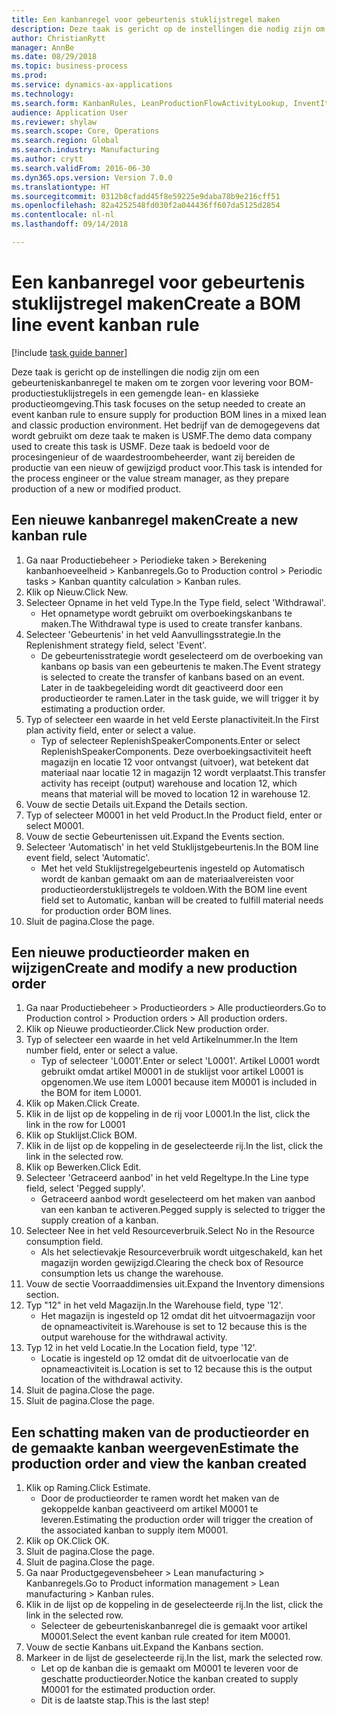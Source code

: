 ```yaml
--- 
title: Een kanbanregel voor gebeurtenis stuklijstregel maken
description: Deze taak is gericht op de instellingen die nodig zijn om een gebeurteniskanbanregel te maken om te zorgen voor levering voor BOM-productiestuklijstregels in een gemengde lean- en klassieke productieomgeving.
author: ChristianRytt
manager: AnnBe
ms.date: 08/29/2018
ms.topic: business-process
ms.prod: 
ms.service: dynamics-ax-applications
ms.technology: 
ms.search.form: KanbanRules, LeanProductionFlowActivityLookup, InventItemIdLookupSimple, ProdTableListPage, ProdTableCreate, InventItemIdLookupPurchase, ProdTable, ProdBOM, ProdParmCostEstimation
audience: Application User
ms.reviewer: shylaw
ms.search.scope: Core, Operations
ms.search.region: Global
ms.search.industry: Manufacturing
ms.author: crytt
ms.search.validFrom: 2016-06-30
ms.dyn365.ops.version: Version 7.0.0
ms.translationtype: HT
ms.sourcegitcommit: 0312b8cfadd45f8e59225e9daba78b9e216cff51
ms.openlocfilehash: 82a4252548fd030f2a044436ff607da5125d2854
ms.contentlocale: nl-nl
ms.lasthandoff: 09/14/2018

---
```

# <a name="create-a-bom-line-event-kanban-rule"></a><span data-ttu-id="f2a61-103">Een kanbanregel voor gebeurtenis stuklijstregel maken</span><span class="sxs-lookup"><span data-stu-id="f2a61-103">Create a BOM line event kanban rule</span></span>

[!include [task guide banner](../../includes/task-guide-banner.md)]

<span data-ttu-id="f2a61-104">Deze taak is gericht op de instellingen die nodig zijn om een gebeurteniskanbanregel te maken om te zorgen voor levering voor BOM-productiestuklijstregels in een gemengde lean- en klassieke productieomgeving.</span><span class="sxs-lookup"><span data-stu-id="f2a61-104">This task focuses on the setup needed to create an event kanban rule to ensure supply for production BOM lines in a mixed lean and classic production environment.</span></span> <span data-ttu-id="f2a61-105">Het bedrijf van de demogegevens dat wordt gebruikt om deze taak te maken is USMF.</span><span class="sxs-lookup"><span data-stu-id="f2a61-105">The demo data company used to create this task is USMF.</span></span> <span data-ttu-id="f2a61-106">Deze taak is bedoeld voor de procesingenieur of de waardestroombeheerder, want zij bereiden de productie van een nieuw of gewijzigd product voor.</span><span class="sxs-lookup"><span data-stu-id="f2a61-106">This task is intended for the process engineer or the value stream manager, as they prepare production of a new or modified product.</span></span>


## <a name="create-a-new-kanban-rule"></a><span data-ttu-id="f2a61-107">Een nieuwe kanbanregel maken</span><span class="sxs-lookup"><span data-stu-id="f2a61-107">Create a new kanban rule</span></span>
1. <span data-ttu-id="f2a61-108">Ga naar Productiebeheer > Periodieke taken > Berekening kanbanhoeveelheid > Kanbanregels.</span><span class="sxs-lookup"><span data-stu-id="f2a61-108">Go to Production control > Periodic tasks > Kanban quantity calculation > Kanban rules.</span></span>
2. <span data-ttu-id="f2a61-109">Klik op Nieuw.</span><span class="sxs-lookup"><span data-stu-id="f2a61-109">Click New.</span></span>
3. <span data-ttu-id="f2a61-110">Selecteer Opname in het veld Type.</span><span class="sxs-lookup"><span data-stu-id="f2a61-110">In the Type field, select 'Withdrawal'.</span></span>
    * <span data-ttu-id="f2a61-111">Het opnametype wordt gebruikt om overboekingskanbans te maken.</span><span class="sxs-lookup"><span data-stu-id="f2a61-111">The Withdrawal type is used to create transfer kanbans.</span></span>  
4. <span data-ttu-id="f2a61-112">Selecteer 'Gebeurtenis' in het veld Aanvullingsstrategie.</span><span class="sxs-lookup"><span data-stu-id="f2a61-112">In the Replenishment strategy field, select 'Event'.</span></span>
    * <span data-ttu-id="f2a61-113">De gebeurtenisstrategie wordt geselecteerd om de overboeking van kanbans op basis van een gebeurtenis te maken.</span><span class="sxs-lookup"><span data-stu-id="f2a61-113">The Event strategy is selected to create the transfer of kanbans based on an event.</span></span> <span data-ttu-id="f2a61-114">Later in de taakbegeleiding wordt dit geactiveerd door een productieorder te ramen.</span><span class="sxs-lookup"><span data-stu-id="f2a61-114">Later in the task guide, we will trigger it by estimating a production order.</span></span>  
5. <span data-ttu-id="f2a61-115">Typ of selecteer een waarde in het veld Eerste planactiviteit.</span><span class="sxs-lookup"><span data-stu-id="f2a61-115">In the First plan activity field, enter or select a value.</span></span>
    * <span data-ttu-id="f2a61-116">Typ of selecteer ReplenishSpeakerComponents.</span><span class="sxs-lookup"><span data-stu-id="f2a61-116">Enter or select ReplenishSpeakerComponents.</span></span> <span data-ttu-id="f2a61-117">Deze overboekingsactiviteit heeft magazijn en locatie 12 voor ontvangst (uitvoer), wat betekent dat materiaal naar locatie 12 in magazijn 12 wordt verplaatst.</span><span class="sxs-lookup"><span data-stu-id="f2a61-117">This transfer activity has receipt (output) warehouse and location 12, which means that material will be moved to location 12 in warehouse 12.</span></span>  
6. <span data-ttu-id="f2a61-118">Vouw de sectie Details uit.</span><span class="sxs-lookup"><span data-stu-id="f2a61-118">Expand the Details section.</span></span>
7. <span data-ttu-id="f2a61-119">Typ of selecteer M0001 in het veld Product.</span><span class="sxs-lookup"><span data-stu-id="f2a61-119">In the Product field, enter or select M0001.</span></span>
8. <span data-ttu-id="f2a61-120">Vouw de sectie Gebeurtenissen uit.</span><span class="sxs-lookup"><span data-stu-id="f2a61-120">Expand the Events section.</span></span>
9. <span data-ttu-id="f2a61-121">Selecteer 'Automatisch' in het veld Stuklijstgebeurtenis.</span><span class="sxs-lookup"><span data-stu-id="f2a61-121">In the BOM line event field, select 'Automatic'.</span></span>
    * <span data-ttu-id="f2a61-122">Met het veld Stuklijstregelgebeurtenis ingesteld op Automatisch wordt de kanban gemaakt om aan de materiaalvereisten voor productieorderstuklijstregels te voldoen.</span><span class="sxs-lookup"><span data-stu-id="f2a61-122">With the BOM line event field set to Automatic, kanban will be created to fulfill material needs for production order BOM lines.</span></span>  
10. <span data-ttu-id="f2a61-123">Sluit de pagina.</span><span class="sxs-lookup"><span data-stu-id="f2a61-123">Close the page.</span></span>

## <a name="create-and-modify-a-new-production-order"></a><span data-ttu-id="f2a61-124">Een nieuwe productieorder maken en wijzigen</span><span class="sxs-lookup"><span data-stu-id="f2a61-124">Create and modify a new production order</span></span>
1. <span data-ttu-id="f2a61-125">Ga naar Productiebeheer > Productieorders > Alle productieorders.</span><span class="sxs-lookup"><span data-stu-id="f2a61-125">Go to Production control > Production orders > All production orders.</span></span>
2. <span data-ttu-id="f2a61-126">Klik op Nieuwe productieorder.</span><span class="sxs-lookup"><span data-stu-id="f2a61-126">Click New production order.</span></span>
3. <span data-ttu-id="f2a61-127">Typ of selecteer een waarde in het veld Artikelnummer.</span><span class="sxs-lookup"><span data-stu-id="f2a61-127">In the Item number field, enter or select a value.</span></span>
    * <span data-ttu-id="f2a61-128">Typ of selecteer 'L0001'.</span><span class="sxs-lookup"><span data-stu-id="f2a61-128">Enter or select 'L0001'.</span></span> <span data-ttu-id="f2a61-129">Artikel L0001 wordt gebruikt omdat artikel M0001 in de stuklijst voor artikel L0001 is opgenomen.</span><span class="sxs-lookup"><span data-stu-id="f2a61-129">We use item L0001 because item M0001 is included in the BOM for item L0001.</span></span>  
4. <span data-ttu-id="f2a61-130">Klik op Maken.</span><span class="sxs-lookup"><span data-stu-id="f2a61-130">Click Create.</span></span>
5. <span data-ttu-id="f2a61-131">Klik in de lijst op de koppeling in de rij voor L0001.</span><span class="sxs-lookup"><span data-stu-id="f2a61-131">In the list, click the link in the row for L0001</span></span>
6. <span data-ttu-id="f2a61-132">Klik op Stuklijst.</span><span class="sxs-lookup"><span data-stu-id="f2a61-132">Click BOM.</span></span>
7. <span data-ttu-id="f2a61-133">Klik in de lijst op de koppeling in de geselecteerde rij.</span><span class="sxs-lookup"><span data-stu-id="f2a61-133">In the list, click the link in the selected row.</span></span>
8. <span data-ttu-id="f2a61-134">Klik op Bewerken.</span><span class="sxs-lookup"><span data-stu-id="f2a61-134">Click Edit.</span></span>
9. <span data-ttu-id="f2a61-135">Selecteer 'Getraceerd aanbod' in het veld Regeltype.</span><span class="sxs-lookup"><span data-stu-id="f2a61-135">In the Line type field, select 'Pegged supply'.</span></span>
    * <span data-ttu-id="f2a61-136">Getraceerd aanbod wordt geselecteerd om het maken van aanbod van een kanban te activeren.</span><span class="sxs-lookup"><span data-stu-id="f2a61-136">Pegged supply is selected to trigger the supply creation of a kanban.</span></span>  
10. <span data-ttu-id="f2a61-137">Selecteer Nee in het veld Resourceverbruik.</span><span class="sxs-lookup"><span data-stu-id="f2a61-137">Select No in the Resource consumption field.</span></span>
    * <span data-ttu-id="f2a61-138">Als het selectievakje Resourceverbruik wordt uitgeschakeld, kan het magazijn worden gewijzigd.</span><span class="sxs-lookup"><span data-stu-id="f2a61-138">Clearing the check box of Resource consumption lets us change the warehouse.</span></span>  
11. <span data-ttu-id="f2a61-139">Vouw de sectie Voorraaddimensies uit.</span><span class="sxs-lookup"><span data-stu-id="f2a61-139">Expand the Inventory dimensions section.</span></span>
12. <span data-ttu-id="f2a61-140">Typ "12" in het veld Magazijn.</span><span class="sxs-lookup"><span data-stu-id="f2a61-140">In the Warehouse field, type '12'.</span></span>
    * <span data-ttu-id="f2a61-141">Het magazijn is ingesteld op 12 omdat dit het uitvoermagazijn voor de opnameactiviteit is.</span><span class="sxs-lookup"><span data-stu-id="f2a61-141">Warehouse is set to 12 because this is the output warehouse for the withdrawal activity.</span></span>  
13. <span data-ttu-id="f2a61-142">Typ 12 in het veld Locatie.</span><span class="sxs-lookup"><span data-stu-id="f2a61-142">In the Location field, type '12'.</span></span>
    * <span data-ttu-id="f2a61-143">Locatie is ingesteld op 12 omdat dit de uitvoerlocatie van de opnameactiviteit is.</span><span class="sxs-lookup"><span data-stu-id="f2a61-143">Location is set to 12 because this is the output location of the withdrawal activity.</span></span>  
14. <span data-ttu-id="f2a61-144">Sluit de pagina.</span><span class="sxs-lookup"><span data-stu-id="f2a61-144">Close the page.</span></span>
15. <span data-ttu-id="f2a61-145">Sluit de pagina.</span><span class="sxs-lookup"><span data-stu-id="f2a61-145">Close the page.</span></span>

## <a name="estimate-the-production-order-and-view-the-kanban-created"></a><span data-ttu-id="f2a61-146">Een schatting maken van de productieorder en de gemaakte kanban weergeven</span><span class="sxs-lookup"><span data-stu-id="f2a61-146">Estimate the production order and view the kanban created</span></span>
1. <span data-ttu-id="f2a61-147">Klik op Raming.</span><span class="sxs-lookup"><span data-stu-id="f2a61-147">Click Estimate.</span></span>
    * <span data-ttu-id="f2a61-148">Door de productieorder te ramen wordt het maken van de gekoppelde kanban geactiveerd om artikel M0001 te leveren.</span><span class="sxs-lookup"><span data-stu-id="f2a61-148">Estimating the production order will trigger the creation of the associated kanban to supply item M0001.</span></span>  
2. <span data-ttu-id="f2a61-149">Klik op OK.</span><span class="sxs-lookup"><span data-stu-id="f2a61-149">Click OK.</span></span>
3. <span data-ttu-id="f2a61-150">Sluit de pagina.</span><span class="sxs-lookup"><span data-stu-id="f2a61-150">Close the page.</span></span>
4. <span data-ttu-id="f2a61-151">Sluit de pagina.</span><span class="sxs-lookup"><span data-stu-id="f2a61-151">Close the page.</span></span>
5. <span data-ttu-id="f2a61-152">Ga naar Productgegevensbeheer > Lean manufacturing > Kanbanregels.</span><span class="sxs-lookup"><span data-stu-id="f2a61-152">Go to Product information management > Lean manufacturing > Kanban rules.</span></span>
6. <span data-ttu-id="f2a61-153">Klik in de lijst op de koppeling in de geselecteerde rij.</span><span class="sxs-lookup"><span data-stu-id="f2a61-153">In the list, click the link in the selected row.</span></span>
    * <span data-ttu-id="f2a61-154">Selecteer de gebeurteniskanbanregel die is gemaakt voor artikel M0001.</span><span class="sxs-lookup"><span data-stu-id="f2a61-154">Select the event kanban rule created for item M0001.</span></span>  
7. <span data-ttu-id="f2a61-155">Vouw de sectie Kanbans uit.</span><span class="sxs-lookup"><span data-stu-id="f2a61-155">Expand the Kanbans section.</span></span>
8. <span data-ttu-id="f2a61-156">Markeer in de lijst de geselecteerde rij.</span><span class="sxs-lookup"><span data-stu-id="f2a61-156">In the list, mark the selected row.</span></span>
    * <span data-ttu-id="f2a61-157">Let op de kanban die is gemaakt om M0001 te leveren voor de geschatte productieorder.</span><span class="sxs-lookup"><span data-stu-id="f2a61-157">Notice the kanban created to supply M0001 for the estimated production order.</span></span>  
    * <span data-ttu-id="f2a61-158">Dit is de laatste stap.</span><span class="sxs-lookup"><span data-stu-id="f2a61-158">This is the last step!</span></span>  


